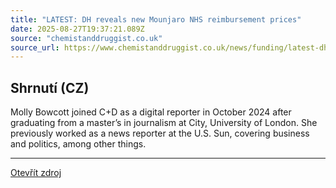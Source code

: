 ```yaml
---
title: "LATEST: DH reveals new Mounjaro NHS reimbursement prices"
date: 2025-08-27T19:37:21.089Z
source: "chemistanddruggist.co.uk"
source_url: https://www.chemistanddruggist.co.uk/news/funding/latest-dh-reveals-new-mounjaro-nhs-reimbursement-prices-F5RGTAUMHNAN5IQVPNPE2SW75Q/
---
```


## Shrnutí (CZ)
Molly Bowcott joined C+D as a digital reporter in October 2024 after graduating from a master’s in journalism at City, University of London. She previously worked as a news reporter at the U.S. Sun, covering business and politics, among other things.

---

[Otevřít zdroj](https://www.chemistanddruggist.co.uk/news/funding/latest-dh-reveals-new-mounjaro-nhs-reimbursement-prices-F5RGTAUMHNAN5IQVPNPE2SW75Q/)

